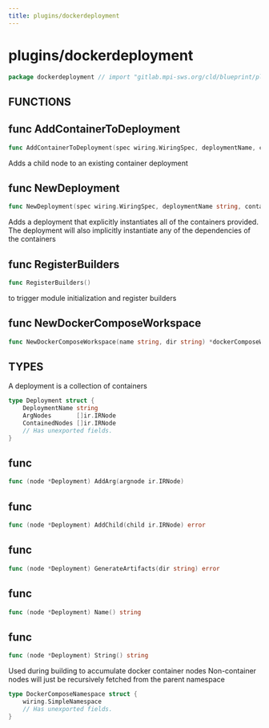 ```yaml
---
title: plugins/dockerdeployment
---
```

# plugins/dockerdeployment
```go
package dockerdeployment // import "gitlab.mpi-sws.org/cld/blueprint/plugins/dockerdeployment"
```

## FUNCTIONS

## func AddContainerToDeployment
```go
func AddContainerToDeployment(spec wiring.WiringSpec, deploymentName, containerName string)
```
Adds a child node to an existing container deployment

## func NewDeployment
```go
func NewDeployment(spec wiring.WiringSpec, deploymentName string, containers ...string) string
```
Adds a deployment that explicitly instantiates all of the containers
provided. The deployment will also implicitly instantiate any of the
dependencies of the containers

## func RegisterBuilders
```go
func RegisterBuilders()
```
to trigger module initialization and register builders

## func NewDockerComposeWorkspace
```go
func NewDockerComposeWorkspace(name string, dir string) *dockerComposeWorkspace
```

## TYPES

A deployment is a collection of containers
```go
type Deployment struct {
	DeploymentName string
	ArgNodes       []ir.IRNode
	ContainedNodes []ir.IRNode
	// Has unexported fields.
}
```
## func 
```go
func (node *Deployment) AddArg(argnode ir.IRNode)
```

## func 
```go
func (node *Deployment) AddChild(child ir.IRNode) error
```

## func 
```go
func (node *Deployment) GenerateArtifacts(dir string) error
```

## func 
```go
func (node *Deployment) Name() string
```

## func 
```go
func (node *Deployment) String() string
```

Used during building to accumulate docker container nodes Non-container
nodes will just be recursively fetched from the parent namespace
```go
type DockerComposeNamespace struct {
	wiring.SimpleNamespace
	// Has unexported fields.
}
```

